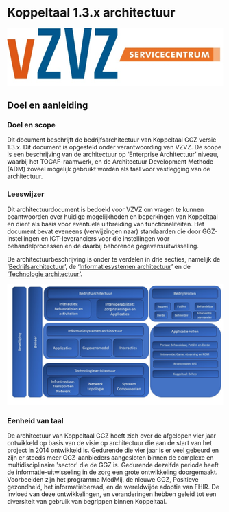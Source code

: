 # Koppeltaal 1.3.x architectuur

![Logo\_vZVZ\_servicecentrum.JPG](.gitbook/assets/0.jpeg)

## Doel en aanleiding

### Doel en scope

Dit document beschrijft de bedrijfsarchitectuur van Koppeltaal GGZ versie 1.3.x. Dit document is opgesteld onder verantwoording van VZVZ. De scope is een beschrijving van de architectuur op ‘Enterprise Architectuur’ niveau, waarbij het TOGAF-raamwerk, en de Architectuur Development Methode \(ADM\) zoveel mogelijk gebruikt worden als taal voor vastlegging van de architectuur.

### Leeswijzer

Dit architectuurdocument is bedoeld voor VZVZ om vragen te kunnen beantwoorden over huidige mogelijkheden en beperkingen van Koppeltaal en dient als basis voor eventuele uitbreiding van functionaliteiten. Het document bevat eveneens \(verwijzingen naar\) standaarden die door GGZ-instellingen en ICT-leveranciers voor die instellingen voor behandelprocessen en de daarbij behorende gegevensuitwisseling.

De architectuurbeschrijving is onder te verdelen in drie secties, namelijk de ‘[Bedrijfsarchitectuur](https://stibbe.gitbook.io/koppeltaal-1-3-x-architectuur/bedrijfsarchitectuur)’, de ‘[Informatiesystemen architectuur](https://stibbe.gitbook.io/koppeltaal-1-3-x-architectuur/informatiesystemen-architectuur)’ en de ‘[Technologie architectuur](https://stibbe.gitbook.io/koppeltaal-1-3-x-architectuur/technologie-architectuur)’.

![Koppeltaal architectuur](.gitbook/assets/1.jpeg)

### Eenheid van taal

De architectuur van Koppeltaal GGZ heeft zich over de afgelopen vier jaar ontwikkeld op basis van de visie op architectuur die aan de start van het project in 2014 ontwikkeld is. Gedurende die vier jaar is er veel gebeurd en zijn er steeds meer GGZ-aanbieders aangesloten binnen de complexe en multidisciplinaire 'sector' die de GGZ is. Gedurende dezelfde periode heeft de informatie-uitwisseling in de zorg een grote ontwikkeling doorgemaakt. Voorbeelden zijn het programma MedMij, de nieuwe GGZ, Positieve gezondheid, het informatieberaad, en de wereldwijde adoptie van FHIR. De invloed van deze ontwikkelingen, en veranderingen hebben geleid tot een diversiteit van gebruik van begrippen binnen Koppeltaal.

